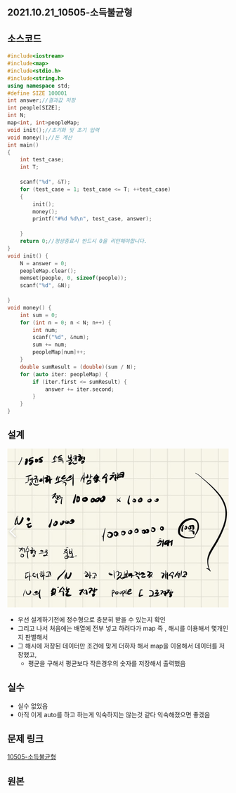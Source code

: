 ## 2021.10.21_10505-소득불균형

## 소스코드

```c++
#include<iostream>
#include<map>
#include<stdio.h>
#include<string.h>
using namespace std;
#define SIZE 100001
int answer;//결과값 저장
int people[SIZE];
int N;
map<int, int>peopleMap;
void init();//초기화 및 초기 입력
void money();//돈 계산
int main()
{
	int test_case;
	int T;

	scanf("%d", &T);
	for (test_case = 1; test_case <= T; ++test_case)
	{
		init();
		money();
		printf("#%d %d\n", test_case, answer);

	}
	return 0;//정상종료시 반드시 0을 리턴해야합니다.
}
void init() {
	N = answer = 0;
	peopleMap.clear();
	memset(people, 0, sizeof(people));
	scanf("%d", &N);

}
void money() {
	int sum = 0;
	for (int n = 0; n < N; n++) {
		int num;
		scanf("%d", &num);
		sum += num;
		peopleMap[num]++;
	}
	double sumResult = (double)(sum / N);
	for (auto iter: peopleMap) {
		if (iter.first <= sumResult) {
			answer += iter.second;
		}
	}
}
```

## 설계

![image-20211021223816035](2021.10.21_10505-소득불균형.assets/image-20211021223816035.png)

- 우선 설계하기전에 정수형으로 충분히 받을 수 있는지 확인
- 그리고 나서 처음에는 배열에 전부 넣고 하려다가 map 즉 , 해시를 이용해서 몇개인지 판별해서 
- 그 해시에 저장된 데이터만 조건에 맞게 더하자 해서 map을 이용해서 데이터를 저장했고,
  - 평균을 구해서 평균보다 작은경우의 숫자를 저장해서 출력했음

## 실수

- 실수 없었음 
- 아직 이게 auto를 하고 하는게 익숙하지는 않는것 같다 익숙해졌으면 좋겠음

## 문제 링크

[10505-소득불균형](https://swexpertacademy.com/main/code/problem/problemDetail.do?problemLevel=3&contestProbId=AXNP4CvauaMDFAXS&categoryId=AXNP4CvauaMDFAXS&categoryType=CODE&problemTitle=&orderBy=FIRST_REG_DATETIME&selectCodeLang=ALL&select-1=3&pageSize=10&pageIndex=3)

## 원본

